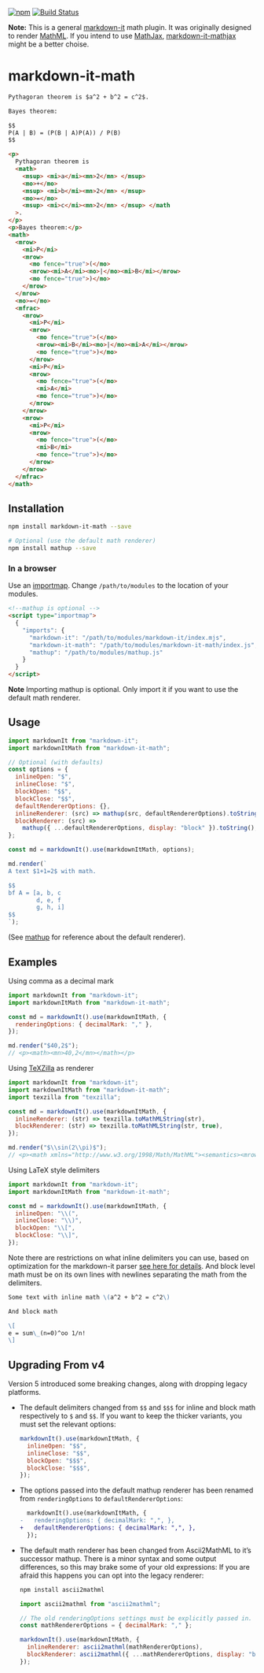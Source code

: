 [![npm](https://img.shields.io/npm/v/markdown-it-math.svg)](https://www.npmjs.com/package/markdown-it-math)
[![Build Status](https://travis-ci.org/runarberg/markdown-it-math.svg?branch=master)](https://travis-ci.org/runarberg/markdown-it-math)

**Note:** This is a general [markdown-it][markdown-it] math plugin. It
was originally designed to render [MathML][mathml]. If you intend to
use [MathJax][mathjax], [markdown-it-mathjax][markdown-it-mathjax]
might be a better choise.

# markdown-it-math

```md
Pythagoran theorem is $a^2 + b^2 = c^2$.

Bayes theorem:

$$
P(A | B) = (P(B | A)P(A)) / P(B)
$$
```

```html
<p>
  Pythagoran theorem is
  <math>
    <msup> <mi>a</mi><mn>2</mn> </msup>
    <mo>+</mo>
    <msup> <mi>b</mi><mn>2</mn> </msup>
    <mo>=</mo>
    <msup> <mi>c</mi><mn>2</mn> </msup> </math
  >.
</p>
<p>Bayes theorem:</p>
<math>
  <mrow>
    <mi>P</mi>
    <mrow>
      <mo fence="true">(</mo>
      <mrow><mi>A</mi><mo>|</mo><mi>B</mi></mrow>
      <mo fence="true">)</mo>
    </mrow>
  </mrow>
  <mo>=</mo>
  <mfrac>
    <mrow>
      <mi>P</mi>
      <mrow>
        <mo fence="true">(</mo>
        <mrow><mi>B</mi><mo>|</mo><mi>A</mi></mrow>
        <mo fence="true">)</mo>
      </mrow>
      <mi>P</mi>
      <mrow>
        <mo fence="true">(</mo>
        <mi>A</mi>
        <mo fence="true">)</mo>
      </mrow>
    </mrow>
    <mrow>
      <mi>P</mi>
      <mrow>
        <mo fence="true">(</mo>
        <mi>B</mi>
        <mo fence="true">)</mo>
      </mrow>
    </mrow>
  </mfrac>
</math>
```

## Installation

```bash
npm install markdown-it-math --save

# Optional (use the default math renderer)
npm install mathup --save
```

### In a browser

Use an [importmap][importmap]. Change `/path/to/modules` to the location of your modules.

```html
<!--mathup is optional -->
<script type="importmap">
  {
    "imports": {
      "markdown-it": "/path/to/modules/markdown-it/index.mjs",
      "markdown-it-math": "/path/to/modules/markdown-it-math/index.js",
      "mathup": "/path/to/modules/mathup.js"
    }
  }
</script>
```

**Note** Importing mathup is optional. Only import it if you want to
use the default math renderer.

## Usage

```javascript
import markdownIt from "markdown-it";
import markdownItMath from "markdown-it-math";

// Optional (with defaults)
const options = {
  inlineOpen: "$",
  inlineClose: "$",
  blockOpen: "$$",
  blockClose: "$$",
  defaultRendererOptions: {},
  inlineRenderer: (src) => mathup(src, defaultRendererOptions).toString(),
  blockRenderer: (src) =>
    mathup({ ...defaultRendererOptions, display: "block" }).toString(),
};

const md = markdownIt().use(markdownItMath, options);
```

```javascript
md.render(`
A text $1+1=2$ with math.

$$
bf A = [a, b, c
        d, e, f
        g, h, i]
$$
`);
```

(See [mathup][mathup] for reference about the default renderer).

## Examples

Using comma as a decimal mark

```javascript
import markdownIt from "markdown-it";
import markdownItMath from "markdown-it-math";

const md = markdownIt().use(markdownItMath, {
  renderingOptions: { decimalMark: "," },
});

md.render("$40,2$");
// <p><math><mn>40,2</mn></math></p>
```

Using [TeXZilla][texzilla] as renderer

```javascript
import markdownIt from "markdown-it";
import markdownItMath from "markdown-it-math";
import texzilla from "texzilla";

const md = markdownIt().use(markdownItMath, {
  inlineRenderer: (str) => texzilla.toMathMLString(str),
  blockRenderer: (str) => texzilla.toMathMLString(str, true),
});

md.render("$\\sin(2\\pi)$");
// <p><math xmlns="http://www.w3.org/1998/Math/MathML"><semantics><mrow><mo lspace="0em" rspace="0em">sin</mo><mo stretchy="false">(</mo><mn>2</mn><mi>π</mi><mo stretchy="false">)</mo></mrow><annotation encoding="TeX">\sin(2\pi)</annotation></semantics></math></p>
```

Using LaTeX style delimiters

```javascript
import markdownIt from "markdown-it";
import markdownItMath from "markdown-it-math";

const md = markdownIt().use(markdownItMath, {
  inlineOpen: "\\(",
  inlineClose: "\\)",
  blockOpen: "\\[",
  blockClose: "\\]",
});
```

Note there are restrictions on what inline delimiters you can use,
based on optimization for the markdown-it parser [see here for
details][why-my-inline-rule-is-not-executed]. And block level math
must be on its own lines with newlines separating the math from the
delimiters.

```markdown
Some text with inline math \(a^2 + b^2 = c^2\)

And block math

\[
e = sum\_(n=0)^oo 1/n!
\]
```

[importmap]: https://developer.mozilla.org/en-US/docs/Web/HTML/Element/script/type/importmap
[jsdelivr]: https://www.jsdelivr.com/
[mathup]: https://runarberg.github.io/mathup/
[mathjax]: https://www.mathjax.org/
[mathml]: https://www.w3.org/TR/MathML/
[markdown-it]: https://github.com/markdown-it/markdown-it
[markdown-it-mathjax]: https://www.npmjs.com/package/markdown-it-mathjax
[texzilla]: http://fred-wang.github.io/TeXZilla/
[why-my-inline-rule-is-not-executed]: https://github.com/markdown-it/markdown-it/blob/master/docs/development.md#why-my-inline-rule-is-not-executed

## Upgrading From v4

Version 5 introduced some breaking changes, along with dropping legacy platforms.

- The default delimiters changed from `$$` and `$$$` for inline and
  block math respectively to `$` and `$$`. If you want to keep the
  thicker variants, you must set the relevant options:
  ```js
  markdownIt().use(markdownItMath, {
    inlineOpen: "$$",
    inlineClose: "$$",
    blockOpen: "$$$",
    blockClose: "$$$",
  });
  ```
- The options passed into the default mathup renderer has been renamed
  from `renderingOptions` to `defaultRendererOptions`:
  ```diff
    markdownIt().use(markdownItMath, {
  -   renderingOptions: { decimalMark: ",", },
  +   defaultRendererOptions: { decimalMark: ",", },
    });
  ```
- The default math renderer has been changed from Ascii2MathML to it’s
  successor mathup. There is a minor syntax and some output
  differences, so this may brake some of your old expressions: If you
  are afraid this happens you can opt into the legacy renderer:

  ```bash
  npm install ascii2mathml
  ```

  ```js
  import ascii2mathml from "ascii2mathml";

  // The old renderingOptions settings must be explicitly passed in.
  const mathRendererOptions = { decimalMark: "," };

  markdownIt().use(markdownItMath, {
    inlineRenderer: ascii2mathml(mathRendererOptions),
    blockRenderer: ascii2mathml({ ...mathRendererOptions, display: "block" }),
  });
  ```
